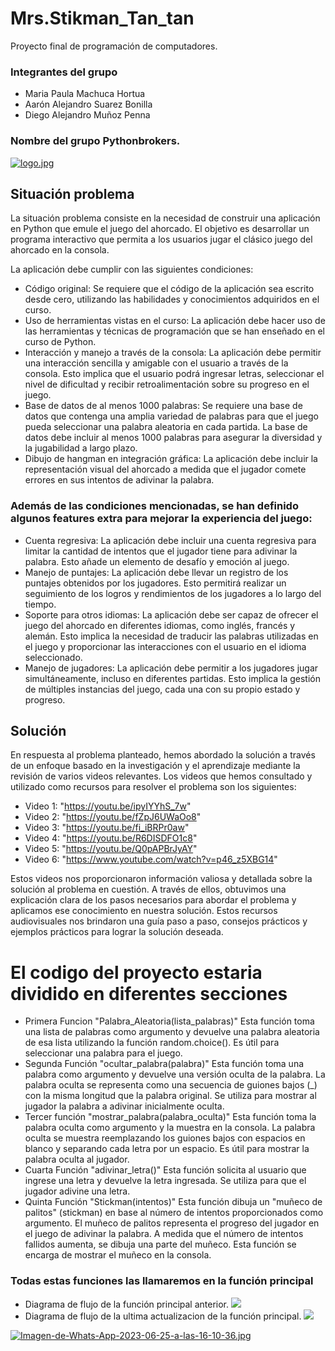 # Mrs.Stikman_Tan_tan
Proyecto final de programación de computadores.
 ### Integrantes del grupo ###
 - Maria Paula Machuca Hortua
 - Aarón Alejandro Suarez Bonilla
 - Diego Alejandro Muñoz Penna
 ### Nombre del grupo Pythonbrokers. ###
 [![logo.jpg](https://i.postimg.cc/HL4kxVwv/logo.jpg)](https://postimg.cc/4Kyg24Fp)

## Situación problema
La situación problema consiste en la necesidad de construir una aplicación en Python que emule el juego del ahorcado. El objetivo es desarrollar un programa interactivo que permita a los usuarios jugar el clásico juego del ahorcado en la consola.

La aplicación debe cumplir con las siguientes condiciones:

- Código original: Se requiere que el código de la aplicación sea escrito desde cero, utilizando las habilidades y conocimientos adquiridos en el curso.
- Uso de herramientas vistas en el curso: La aplicación debe hacer uso de las herramientas y técnicas de programación que se han enseñado en el curso de Python.
- Interacción y manejo a través de la consola: La aplicación debe permitir una interacción sencilla y amigable con el usuario a través de la consola. Esto implica que el usuario podrá ingresar letras, seleccionar el nivel de dificultad y recibir retroalimentación sobre su progreso en el juego.
- Base de datos de al menos 1000 palabras: Se requiere una base de datos que contenga una amplia variedad de palabras para que el juego pueda seleccionar una palabra aleatoria en cada partida. La base de datos debe incluir al menos 1000 palabras para asegurar la diversidad y la jugabilidad a largo plazo.
- Dibujo de hangman en integración gráfica: La aplicación debe incluir la representación visual del ahorcado a medida que el jugador comete errores en sus intentos de adivinar la palabra. 
### Además de las condiciones mencionadas, se han definido algunos features extra para mejorar la experiencia del juego:
- Cuenta regresiva: La aplicación debe incluir una cuenta regresiva para limitar la cantidad de intentos que el jugador tiene para adivinar la palabra. Esto añade un elemento de desafío y emoción al juego.
- Manejo de puntajes: La aplicación debe llevar un registro de los puntajes obtenidos por los jugadores. Esto permitirá realizar un seguimiento de los logros y rendimientos de los jugadores a lo largo del tiempo.
- Soporte para otros idiomas: La aplicación debe ser capaz de ofrecer el juego del ahorcado en diferentes idiomas, como inglés, francés y alemán. Esto implica la necesidad de traducir las palabras utilizadas en el juego y proporcionar las interacciones con el usuario en el idioma seleccionado.
- Manejo de jugadores: La aplicación debe permitir a los jugadores jugar simultáneamente, incluso en diferentes partidas. Esto implica la gestión de múltiples instancias del juego, cada una con su propio estado y progreso.

## Solución 
En respuesta al problema planteado, hemos abordado la solución a través de un enfoque basado en la investigación y el aprendizaje mediante la revisión de varios videos relevantes. Los videos que hemos consultado y utilizado como recursos para resolver el problema son los siguientes:

- Video 1: "https://youtu.be/ipyIYYhS_7w"
- Video 2: "https://youtu.be/fZpJ6UWaOo8"
- Video 3: "https://youtu.be/fi_iBRPr0aw"
- Video 4: "https://youtu.be/R6DISDFO1c8"
- Video 5: "https://youtu.be/Q0pAPBrJyAY"
- Video 6: "https://www.youtube.com/watch?v=p46_z5XBG14"

Estos videos nos proporcionaron información valiosa y detallada sobre la solución al problema en cuestión. A través de ellos, obtuvimos una explicación clara de los pasos necesarios para abordar el problema y aplicamos ese conocimiento en nuestra solución. Estos recursos audiovisuales nos brindaron una guía paso a paso, consejos prácticos y ejemplos prácticos para lograr la solución deseada.

# El codigo del proyecto estaria dividido en diferentes secciones 
- Primera Funcion "Palabra_Aleatoria(lista_palabras)" Esta función toma una lista de palabras como argumento y devuelve una palabra aleatoria de esa lista utilizando la función random.choice(). Es útil para seleccionar una palabra para el juego.
- Segunda Función "ocultar_palabra(palabra)" Esta función toma una palabra como argumento y devuelve una versión oculta de la palabra. La palabra oculta se representa como una secuencia de guiones bajos (_) con la misma longitud que la palabra original. Se utiliza para mostrar al jugador la palabra a adivinar inicialmente oculta.
- Tercer función "mostrar_palabra(palabra_oculta)" Esta función toma la palabra oculta como argumento y la muestra en la consola. La palabra oculta se muestra reemplazando los guiones bajos con espacios en blanco y separando cada letra por un espacio. Es útil para mostrar la palabra oculta al jugador.
- Cuarta Función "adivinar_letra()" Esta función solicita al usuario que ingrese una letra y devuelve la letra ingresada. Se utiliza para que el jugador adivine una letra.
- Quinta Función "Stickman(intentos)" Esta función dibuja un "muñeco de palitos" (stickman) en base al número de intentos proporcionados como argumento. El muñeco de palitos representa el progreso del jugador en el juego de adivinar la palabra. A medida que el número de intentos fallidos aumenta, se dibuja una parte del muñeco. Esta función se encarga de mostrar el muñeco en la consola.
### Todas estas funciones las llamaremos en la función principal

- Diagrama de flujo de la función principal anterior.
[![](https://mermaid.ink/img/pako:eNp1Vctu2zAQ_BVCpxZIgJx9KJDETdLCRZM4zUXKYUOtZSIUqfLhxnH8Vf2E_lh3SdmWY9gXG9LO7OzskF4V0tZYjIqZtn_kHFwQD-PKCPqcl-dz6yTU9kmcnn55v4pGqn9_jeicol8d6HdxUU5RaA0tCBAaxIxrrBG_IwrUqkERDQgqhWdHJRohWKfgKXe4YF5xWY7RdxG98CisjDokqg0INTaqBiGJNprcgVT0FJeJYkwUM2VUaz1DJZhAkFrUKJQJaAI9R5O0LID6P2tkPEO_lpMjAFIDugWJBgyjbXCH8KtBZ9QiKGw7SxxKKtDJN3H96XgHYm5haR25d_Y5U96UE_Yzj-K3jhKOHpEEt3WGHXFagGtiy4RcMzAuW9kL_VbqiI3Nu-ptGi5rZl3LXgsf1EtLspgcP5ITbiO-5_1eTvZ592IAtVooQ5I1snncaOAqm5pe9FwvJb2UDhPFxmgBUjlqz9gFOjVTElIq-AW6JEyL6CPV255owqkEGSJo9cbVA1eWQwUONrEwERcH2_2x8rumScFgx-gDMtpYg-tcb7gvvVT4xueBLAw0-xZCrFT0s98EZVkqqS1bLxxK6xzyUoGynu3aW-eTSOjb1VTx01yhTOPQ0wkVnU2Neh9InFANjZ_XkU6jD4mR-6jaronrLtlEDA3sKOEwQjsra17VLUHvS6-MTVZm_P7OsvLs6YbrMJk00T1xTXmkfplk5B0_qsyUvh7KwRw8xKE0OkLDSbc3zU4xi1Qt3VltHh5l4E0w_688ReesRJIMtAbPG-NARJOOK-yFPqdnTtnhZigj5BuRwD10l4-O0-XhGV2SPrwA-gp6nAwlJY_9Wo8b_2GlB1cqOffARJV5pK_X8hpMH3Zn245vY56zcXRMqeUr1Sy553YyuxftbaszDsobH0xKtSPtRymLk6JFukRUTf8mK76dqyLMscWqGNHPGtxLVVRmTXUQg50ujSxGwUU8KWJXQ8CxAuYqRjPQHtf_AcXQUxg?type=png)](https://mermaid.live/edit#pako:eNp1Vctu2zAQ_BVCpxZIgJx9KJDETdLCRZM4zUXKYUOtZSIUqfLhxnH8Vf2E_lh3SdmWY9gXG9LO7OzskF4V0tZYjIqZtn_kHFwQD-PKCPqcl-dz6yTU9kmcnn55v4pGqn9_jeicol8d6HdxUU5RaA0tCBAaxIxrrBG_IwrUqkERDQgqhWdHJRohWKfgKXe4YF5xWY7RdxG98CisjDokqg0INTaqBiGJNprcgVT0FJeJYkwUM2VUaz1DJZhAkFrUKJQJaAI9R5O0LID6P2tkPEO_lpMjAFIDugWJBgyjbXCH8KtBZ9QiKGw7SxxKKtDJN3H96XgHYm5haR25d_Y5U96UE_Yzj-K3jhKOHpEEt3WGHXFagGtiy4RcMzAuW9kL_VbqiI3Nu-ptGi5rZl3LXgsf1EtLspgcP5ITbiO-5_1eTvZ592IAtVooQ5I1snncaOAqm5pe9FwvJb2UDhPFxmgBUjlqz9gFOjVTElIq-AW6JEyL6CPV255owqkEGSJo9cbVA1eWQwUONrEwERcH2_2x8rumScFgx-gDMtpYg-tcb7gvvVT4xueBLAw0-xZCrFT0s98EZVkqqS1bLxxK6xzyUoGynu3aW-eTSOjb1VTx01yhTOPQ0wkVnU2Neh9InFANjZ_XkU6jD4mR-6jaronrLtlEDA3sKOEwQjsra17VLUHvS6-MTVZm_P7OsvLs6YbrMJk00T1xTXmkfplk5B0_qsyUvh7KwRw8xKE0OkLDSbc3zU4xi1Qt3VltHh5l4E0w_688ReesRJIMtAbPG-NARJOOK-yFPqdnTtnhZigj5BuRwD10l4-O0-XhGV2SPrwA-gp6nAwlJY_9Wo8b_2GlB1cqOffARJV5pK_X8hpMH3Zn245vY56zcXRMqeUr1Sy553YyuxftbaszDsobH0xKtSPtRymLk6JFukRUTf8mK76dqyLMscWqGNHPGtxLVVRmTXUQg50ujSxGwUU8KWJXQ8CxAuYqRjPQHtf_AcXQUxg)
- Diagrama de flujo de la ultima actualizacion de la función principal.
[![](https://mermaid.ink/img/pako:eNqFVU1v2zAM_SuCTxvQAjvnMKBt1m5D2rVN14vdAyszjlZZ8mQpa_rxq_YT9sdGSkriNAuWiwOZfHx8j6KfC2lrLEbFTNtfcg7Oi5txZQT9jsqjuXUSansnDg8_vpwGI9Wf30Z0TtG_DvSLOC6nKLSGFgQIDWLGMdaInwEFatWgCAYEhcK9oxCN4K1TcJcqHDOuOCnH2HcBe9GjsDJoH6FWSaixUTUISbDBpArEIkOcRIgxQcyUUa3tOVWC8ZRSixqFMh6Np3M0kcsCqP69Rs7n1E_lZE8CsQHdgkQDhrOtd7vpp4PKqIVX2HaWMJRUoKNumiWSDmGrfFRoBe-4YWKOVKHP2onQB4q1Yg4E1zjs2QjCO3u3nzARbWFpHZnx4X1i-LmcsD1JmX5tEOXREdVza6FZYKcFuCa0DMgxAx-SM7nvL6UO2NhkfVZ96P3MupatE71XDy3RYnB8C055K_IZ92s52cbdmiqo1UKRXEmpWGhgEnsUX2Ssh7LPwuuB7iCVo_Kcu0CnZkpCHDJ-gS4SW2ufgSbsIEgfQKunZNZaleWQgYPVlJmAi51hOX-eKs5N7FemUk7vE_k94zEYjteEZOK1Q1EryWHiR2hoOlzMWhdYsnC4qcMszin5ouyVsZs4boBCmnyF_0dhAxhNM4T4rTIX_MhDQbdUKqktT4FwKK1zyPPFvaaSW5N1JyoGufynOlZ0BDK4DrQmVENOJLLxrrB8hMh1VG1fCesqOpaaWkPC7jRvXI3yXFLqdVJnnyiJebJ3hbV7Saija8Kackt5rsi5Kz6qzJQeN-Wgj-zaG2p0m4edrnfohjGTVC1t4zY1j9LzyDL-99RF56xEogxkA6nk4mwGEzcHbN2_NMhzMpuLoQyQdj0l59TNdut40Hu4xzRww12UI-g4CkpMbrOt-4V_Y-nOx4KUu2GgytzS47E8A5PvnbNtF3cl9dk42hhU8pFillxz3ZkdUB-U-sCD8sQ7oiODiPteyOKgaJH2marpO_nM352q8HNssSpG9LcG91AVlXmlOAjeTpdGFiPvAh4UoavB41gBYxWjGegeX_8C5oiggQ?type=png)](https://mermaid.live/edit#pako:eNqFVU1v2zAM_SuCTxvQAjvnMKBt1m5D2rVN14vdAyszjlZZ8mQpa_rxq_YT9sdGSkriNAuWiwOZfHx8j6KfC2lrLEbFTNtfcg7Oi5txZQT9jsqjuXUSansnDg8_vpwGI9Wf30Z0TtG_DvSLOC6nKLSGFgQIDWLGMdaInwEFatWgCAYEhcK9oxCN4K1TcJcqHDOuOCnH2HcBe9GjsDJoH6FWSaixUTUISbDBpArEIkOcRIgxQcyUUa3tOVWC8ZRSixqFMh6Np3M0kcsCqP69Rs7n1E_lZE8CsQHdgkQDhrOtd7vpp4PKqIVX2HaWMJRUoKNumiWSDmGrfFRoBe-4YWKOVKHP2onQB4q1Yg4E1zjs2QjCO3u3nzARbWFpHZnx4X1i-LmcsD1JmX5tEOXREdVza6FZYKcFuCa0DMgxAx-SM7nvL6UO2NhkfVZ96P3MupatE71XDy3RYnB8C055K_IZ92s52cbdmiqo1UKRXEmpWGhgEnsUX2Ssh7LPwuuB7iCVo_Kcu0CnZkpCHDJ-gS4SW2ufgSbsIEgfQKunZNZaleWQgYPVlJmAi51hOX-eKs5N7FemUk7vE_k94zEYjteEZOK1Q1EryWHiR2hoOlzMWhdYsnC4qcMszin5ouyVsZs4boBCmnyF_0dhAxhNM4T4rTIX_MhDQbdUKqktT4FwKK1zyPPFvaaSW5N1JyoGufynOlZ0BDK4DrQmVENOJLLxrrB8hMh1VG1fCesqOpaaWkPC7jRvXI3yXFLqdVJnnyiJebJ3hbV7Saija8Kackt5rsi5Kz6qzJQeN-Wgj-zaG2p0m4edrnfohjGTVC1t4zY1j9LzyDL-99RF56xEogxkA6nk4mwGEzcHbN2_NMhzMpuLoQyQdj0l59TNdut40Hu4xzRww12UI-g4CkpMbrOt-4V_Y-nOx4KUu2GgytzS47E8A5PvnbNtF3cl9dk42hhU8pFillxz3ZkdUB-U-sCD8sQ7oiODiPteyOKgaJH2marpO_nM352q8HNssSpG9LcG91AVlXmlOAjeTpdGFiPvAh4UoavB41gBYxWjGegeX_8C5oiggQ)
                    
[![Imagen-de-Whats-App-2023-06-25-a-las-16-10-36.jpg](https://i.postimg.cc/50gScPz6/Imagen-de-Whats-App-2023-06-25-a-las-16-10-36.jpg)](https://postimg.cc/ygJZcyvH)
